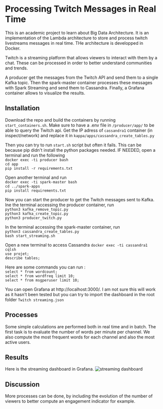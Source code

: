 # Processing Twitch Messages in Real Time

This is an academic project to learn about Big Data Architecture. It is an implementation of the Lambda architecture to store and process twitch livestreams messages in real time. THe architecture is developped in Docker.

Twitch is a streaming platform that allows viewers to interact with them by a chat. These can be processed in order to better understand communities and trends.

A producer get the messages from the Twitch API and send them to a single Kafka topic. Then the spark-master container processes these messages with Spark Streaming and send them to Cassandra. Finally, a Grafana container allows to visualize the results.

## Installation
Download the repo and build the containers by running ```start_containers.sh```.
Make sure to have a .env file in ```/producer/app/``` to be able to query the Twitch api.
Get the IP adress of ```cassandra1``` container (in inspect/network) and replace it in ```kappa/apps/cassandra_create_tables.py```

Then you can try to run ```start.sh``` script but often it fails. This can be because pip didn't install the python packages needed.
IF NEEDED, open a terminal and run the following    
```docker exec -ti producer bash```     
```cd app```       
```pip install -r requirements.txt```   

Open another terminal and run   
```docker exec -ti spark-master bash```     
```cd ../spark-apps```      
```pip install requirements.txt```      

Now you can start the producer to get the Twitch messages sent to Kafka. Ine the terminal accessing the producer container, run     
```python3 kafka_remove_topic.py```     
```python3 kafka_create_topic.py```     
```python3 producer_twitch.py```    

In the terminal accessing the spark-master container, run   
```python3 cassandra_create_tables.py```    
```bash start_streaming.sh```   

Open a new terminal to access Cassandra 
```docker exec -ti cassandra1 cqlsh```  
```use projet;```   
```describe tables;```  

Here are some commands you can run :    
```select * from wordcount;```  
```select * from wordfreq limit 10;```  
```select * from msgperuser limit 10;```    

You can open Grafana at http://localhost:3000/. I am not sure this will work as it hasn't been tested but you can try to import the dashboard in the root folder ```Twitch streaming.json```

## Processes
Some simple calculations are performed both in real time and in batch. The first task is to evaluate the number of words per minute per channel. We also compute the most frequent words for each channel and also the most active users.

## Results
Here is the streaming dashboard in Grafana.
![streaming dashboard](image.png)

## Discussion
More processes can be done, by including the evolution of the number of viewers to better compute an engagement indicator for example.